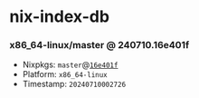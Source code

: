 # nix-index-db
### x86_64-linux/master @ 240710.16e401f
- Nixpkgs: `master`@[`16e401f`](https://github.com/NixOS/nixpkgs/commit/16e401f01842c5bb2499e78c1fe227f939c0c474)
- Platform: `x86_64-linux`
- Timestamp: `20240710002726`

